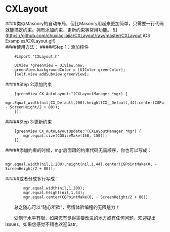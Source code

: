 # CXLayout

####类似Masonry的自动布局，但比Masonry用起来更加简单，只需要一行代码就能搞定约束。拥有添加约束、更新约束等常用功能。
![](https://github.com/chuxiaojiajia/CXLayout/raw/master/CXLayout iOS Examples/CXLayout.gif)  
####使用方法：
#####Step 1：添加控件 
```
    #import "CXLayout.h"
    
    UIView *greenView = UIView.new;
    greenView.backgroundColor = [UIColor greenColor];
    [self.view addSubview:greenView];
```    
#####Step 2:添加约束 
```
    [greenView CX_AutoLayout:^(CXLayoutManager *mgr) {
        mgr.Equal_width(nil,CX_Default,200).height(CX__Default,44).center(CGPointMake(0, - ScreenHeight/2 + 80));
    }];
```  
#####Step 3:更新约束 
```
    [greenView CX_AutoLayoutUpdate:^(CXLayoutManager *mgr) {
        mgr.equal.size(CGSizeMake(150, 150));
    }];
```
#####添加约束的时候，mgr后面跟的约束代码无需顺序，你也可以写成：
```
        mgr.equal.width(nil,1,200).height(nil,1,44).center(CGPointMake(0, - ScreenHeight/2 + 80));
```
#####或者分成多行写成：
```
        mgr.equal.width(nil,1,200);
        mgr.equal.height(nil,1,44);
        mgr.equal.center(CGPointMake(0, - ScreenHeight/2 + 80));
```
        总之随心可以“随心所欲”，尽情体验编程的无限魅力！
        
        受制于水平有限，如果您有觉得需要改进的地方或有任何问题，欢迎提出Issues，如果您感觉不错也欢迎Satr。
        
